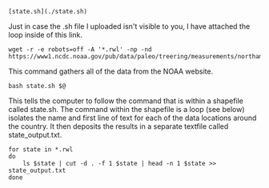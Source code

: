 ```
[state.sh](./state.sh)
```
Just in case the .sh file I uploaded isn't visible to you, I have attached the loop inside of this link.




```
wget -r -e robots=off -A '*.rwl' -np -nd https://www1.ncdc.noaa.gov/pub/data/paleo/treering/measurements/northamerica/usa/
```
This command gathers all of the data from the NOAA website.

```
bash state.sh $@
```
This tells the computer to follow the command that is within a shapefile called state.sh. The command within the shapefile is a loop (see below) isolates the name and first line of text for each of the data locations around the country. It then deposits the results in a separate textfile called state_output.txt.

```
for state in *.rwl
do
	ls $state | cut -d . -f 1 $state | head -n 1 $state >> state_output.txt
done
```
